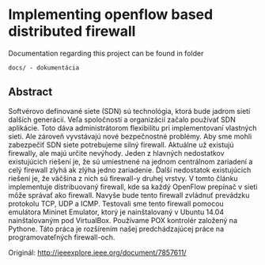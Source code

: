 # Implementing openflow based distributed firewall
Documentation regarding this project can be found in folder
```
docs/ - dokumentácia
```

## Abstract
Softvérovo definované siete (SDN) sú technológia, ktorá bude jadrom sietí dalších generácií. Veľa spoločností a organizácií začalo používať SDN aplikácie. Toto dáva administrátorom flexibilitu pri implementovaní vlastných sieti. Ale zároveň vyvstávajú nové bezpečnostné problémy. Aby sme mohli zabezpečiť SDN siete potrebujeme silný firewall. Aktuálne už existujú firewally, ale majú určite nevýhody. Jeden z hlavných nedostatkov existujúcich riešení je, že sú umiestnené na jednom centrálnom zariadení a celý firewall zlyhá ak zlýha jedno zariadenie. Ďalší nedostatok existujúcich riešení je, že väčšina z nich sú firewall-y druhej vrstvy. V tomto článku implementuje distribuovaný firewall, kde sa každý OpenFlow prepínač v sieti môže správať ako firewall. Navyše bude tento firewall zvládnuť prevádzku protokolu  TCP, UDP a ICMP. Testovali sme tento firewall pomocou emulátora Mininet Emulator, ktorý je nainštalovaný v Ubuntu 14.04  nainštalovaným pod VirtualBox. Používame POX kontrolér založený na Pythone. Táto práca je rozšírením našej predchádzajúcej práce na programovateľných firewall-och.

Originál: http://ieeexplore.ieee.org/document/7857611/
